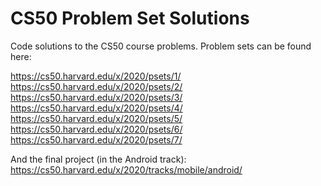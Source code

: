 # CS50 Problem Set Solutions
Code solutions to the CS50 course problems. Problem sets can be found here:

https://cs50.harvard.edu/x/2020/psets/1/
https://cs50.harvard.edu/x/2020/psets/2/
https://cs50.harvard.edu/x/2020/psets/3/
https://cs50.harvard.edu/x/2020/psets/4/
https://cs50.harvard.edu/x/2020/psets/5/
https://cs50.harvard.edu/x/2020/psets/6/
https://cs50.harvard.edu/x/2020/psets/7/

And the final project (in the Android track):
https://cs50.harvard.edu/x/2020/tracks/mobile/android/
